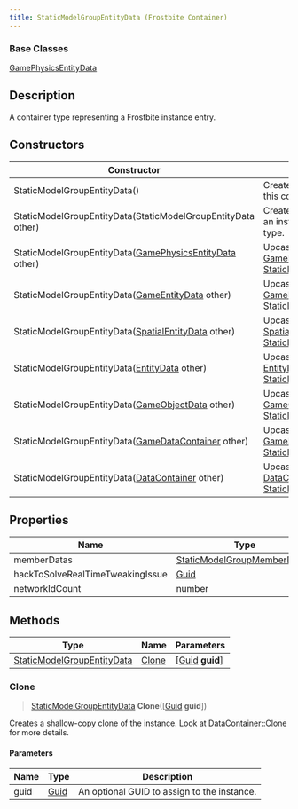 ```yaml
---
title: StaticModelGroupEntityData (Frostbite Container)
---
```

### Base Classes

[GamePhysicsEntityData](GamePhysicsEntityData)

## Description

A container type representing a Frostbite instance entry.

## Constructors

| Constructor                                                                           | Description                                                                                                                                 |
| ------------------------------------------------------------------------------------- | ------------------------------------------------------------------------------------------------------------------------------------------- |
| StaticModelGroupEntityData()                                                          | Create a new instance of this container type.                                                                                               |
| StaticModelGroupEntityData(StaticModelGroupEntityData other)                          | Create a reference copy of an instance of the same type.                                                                                    |
| StaticModelGroupEntityData([GamePhysicsEntityData](GamePhysicsEntityData) other)      | Upcast an instance of type [GamePhysicsEntityData](GamePhysicsEntityData) to [StaticModelGroupEntityData](StaticModelGroupEntityData).      |
| StaticModelGroupEntityData([GameEntityData](GameEntityData) other)                    | Upcast an instance of type [GameEntityData](GameEntityData) to [StaticModelGroupEntityData](StaticModelGroupEntityData).                    |
| StaticModelGroupEntityData([SpatialEntityData](SpatialEntityData) other)              | Upcast an instance of type [SpatialEntityData](SpatialEntityData) to [StaticModelGroupEntityData](StaticModelGroupEntityData).              |
| StaticModelGroupEntityData([EntityData](EntityData) other)                            | Upcast an instance of type [EntityData](EntityData) to [StaticModelGroupEntityData](StaticModelGroupEntityData).                            |
| StaticModelGroupEntityData([GameObjectData](GameObjectData) other)                    | Upcast an instance of type [GameObjectData](GameObjectData) to [StaticModelGroupEntityData](StaticModelGroupEntityData).                    |
| StaticModelGroupEntityData([GameDataContainer](GameDataContainer) other)              | Upcast an instance of type [GameDataContainer](GameDataContainer) to [StaticModelGroupEntityData](StaticModelGroupEntityData).              |
| StaticModelGroupEntityData([DataContainer](/vext/ref/cls/shr/datacontainer) other) | Upcast an instance of type [DataContainer](/vext/ref/cls/shr/datacontainer) to [StaticModelGroupEntityData](StaticModelGroupEntityData). |

## Properties

| Name                             | Type                                                         | Description |
| -------------------------------- | ------------------------------------------------------------ | ----------- |
| memberDatas                      | [StaticModelGroupMemberData](StaticModelGroupMemberData)\[\] |             |
| hackToSolveRealTimeTweakingIssue | [Guid](/vext/ref/cls/shr/Guid)                            |             |
| networkIdCount                   | number                                                       |             |

## Methods

| Type                                                     | Name            | Parameters                                     |
| -------------------------------------------------------- | --------------- | ---------------------------------------------- |
| [StaticModelGroupEntityData](StaticModelGroupEntityData) | [Clone](#clone) | \[[Guid](/vext/ref/cls/shr/guid) **guid**\] |

### Clone

> [StaticModelGroupEntityData](StaticModelGroupEntityData) **Clone**(\[[Guid](/vext/ref/cls/shr/guid) **guid**\])

Creates a shallow-copy clone of the instance. Look at [DataContainer::Clone](/vext/ref/cls/shr/datacontainer#clone) for more details.

#### Parameters

| Name | Type         | Description                                 |
| ---- | ------------ | ------------------------------------------- |
| guid | [Guid](Guid) | An optional GUID to assign to the instance. |
